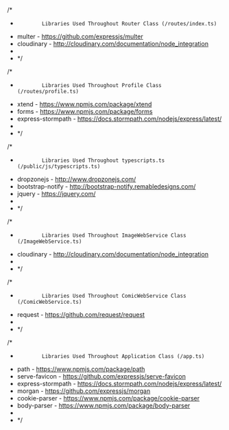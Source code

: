 /*
*             Libraries Used Throughout Router Class (/routes/index.ts)
* multer - https://github.com/expressjs/multer
* cloudinary - http://cloudinary.com/documentation/node_integration
*
* */

/*
 *             Libraries Used Throughout Profile Class (/routes/profile.ts)
 * xtend - https://www.npmjs.com/package/xtend
 * forms - https://www.npmjs.com/package/forms
 * express-stormpath - https://docs.stormpath.com/nodejs/express/latest/
 *
 * */

/*
 *             Libraries Used Throughout typescripts.ts (/public/js/typescripts.ts)
 * dropzonejs - http://www.dropzonejs.com/
 * bootstrap-notify - http://bootstrap-notify.remabledesigns.com/
 * jquery - https://jquery.com/
 *
 * */

/*
 *             Libraries Used Throughout ImageWebService Class (/ImageWebService.ts)
 * cloudinary - http://cloudinary.com/documentation/node_integration
 *
 * */

/*
 *             Libraries Used Throughout ComicWebService Class (/ComicWebService.ts)
 * request - https://github.com/request/request
 *
 * */

/*
 *             Libraries Used Throughout Application Class (/app.ts)
 * path - https://www.npmjs.com/package/path
 * serve-favicon - https://github.com/expressjs/serve-favicon
 * express-stormpath - https://docs.stormpath.com/nodejs/express/latest/
 * morgan - https://github.com/expressjs/morgan
 * cookie-parser - https://www.npmjs.com/package/cookie-parser
 * body-parser - https://www.npmjs.com/package/body-parser
 *
 * */